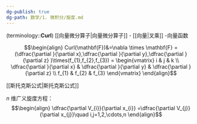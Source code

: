 ```yaml
---
dg-publish: true
dg-path: 数学/1. 微积分/旋度.md
---
```

(terminology::**Curl**)
[[向量微分算子\|向量微分算子]] - [[向量\|叉乘]] -向量函数

$$\begin{align}
Curl(\mathbf{F})&=\nabla \times \mathbf{F} =(\dfrac{\partial }{\partial x},\dfrac{\partial }{\partial y},\dfrac{\partial }{\partial z} )\times(f_{1},f_{2},f_{3}) = 
\begin{vmatrix}
i & j & k \\
\dfrac{\partial }{\partial x} & \dfrac{\partial }{\partial y} & \dfrac{\partial }{\partial z} \\
f_{1} & f_{2} & f_{3}
\end{vmatrix} 
\end{align}$$

[[斯托克斯公式\|斯托克斯公式]]


$n$ 维广义旋度方程：
$$\begin{align}
\dfrac{\partial V_{i}}{\partial x_{i}} =\dfrac{\partial V_{j}}{\partial x_{j}}\quad  i,j=1,2,\cdots,n 
\end{align}$$


